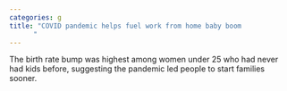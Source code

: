 ```yaml
---
categories: g
title: "COVID pandemic helps fuel work from home baby boom
      "
---
```

The birth rate bump was highest among women under 25 who had never had kids before, suggesting the pandemic led people to start families sooner.
      